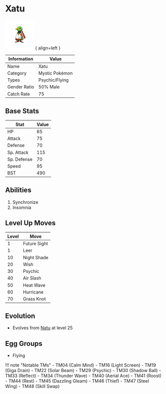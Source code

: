 # Xatu

![Xatu](../images/pokemon/178.png){ align=left }

| Information | Value |
|------------|--------|
| Name | Xatu |
| Category | Mystic Pokémon |
| Types | Psychic/Flying |
| Gender Ratio | 50% Male |
| Catch Rate | 75 |

## Base Stats

| Stat | Value |
|------|-------|
| HP | 65 |
| Attack | 75 |
| Defense | 70 |
| Sp. Attack | 115 |
| Sp. Defense | 70 |
| Speed | 95 |
| BST | 490 |

## Abilities
1. Synchronize
2. Insomnia

## Level Up Moves
| Level | Move |
|-------|------|
| 1 | Future Sight |
| 1 | Leer |
| 10 | Night Shade |
| 20 | Wish |
| 30 | Psychic |
| 40 | Air Slash |
| 50 | Heat Wave |
| 60 | Hurricane |
| 70 | Grass Knot |

## Evolution
- Evolves from [Natu](177-natu.md) at level 25

## Egg Groups
- Flying

!!! note "Notable TMs"
    - TM04 (Calm Mind)
    - TM16 (Light Screen)
    - TM19 (Giga Drain)
    - TM22 (Solar Beam)
    - TM29 (Psychic)
    - TM30 (Shadow Ball)
    - TM33 (Reflect)
    - TM34 (Thunder Wave)
    - TM40 (Aerial Ace)
    - TM41 (Roost)
    - TM44 (Rest)
    - TM45 (Dazzling Gleam)
    - TM46 (Thief)
    - TM47 (Steel Wing)
    - TM48 (Skill Swap)
